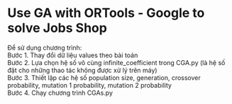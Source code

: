 # Use GA with ORTools - Google to solve Jobs Shop 
 Để sử dụng chương trình:  
 Bước 1. Thay đổi dữ liệu values theo bài toán  
 Bước 2. Lựa chọn hệ số vô cùng infinite_coefficient trong CGA.py (là hệ số đặt cho những thao tác không được xử lý trên máy)  
 Bước 3. Thiết lập các hệ số population size, generation, crossover probability, mutation 1 probability, mutation 2 probability  
 Bước 4. Chạy chương trình CGAs.py  